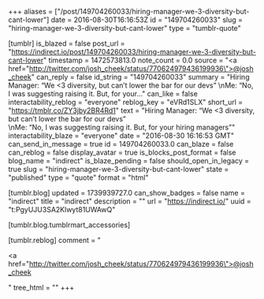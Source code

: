 +++
aliases = ["/post/149704260033/hiring-manager-we-3-diversity-but-cant-lower"]
date = 2016-08-30T16:16:53Z
id = "149704260033"
slug = "hiring-manager-we-3-diversity-but-cant-lower"
type = "tumblr-quote"

[tumblr]
is_blazed = false
post_url = "https://indirect.io/post/149704260033/hiring-manager-we-3-diversity-but-cant-lower"
timestamp = 1472573813.0
note_count = 0.0
source = "<a href=\"http://twitter.com/josh_cheek/status/770624979436199936\">@josh_cheek</a>"
can_reply = false
id_string = "149704260033"
summary = "Hiring Manager: “We <3 diversity, but can’t lower the bar for our devs” \nMe: “No, I was suggesting raising it. But, for your..."
can_like = false
interactability_reblog = "everyone"
reblog_key = "eVRd1SLX"
short_url = "https://tmblr.co/ZY3jby2BR4Rd1"
text = "Hiring Manager: &ldquo;We &lt;3 diversity, but can&rsquo;t lower the bar for our devs&rdquo;<br/>\nMe: &ldquo;No, I was suggesting raising it. But, for your hiring managers&rdquo;"
interactability_blaze = "everyone"
date = "2016-08-30 16:16:53 GMT"
can_send_in_message = true
id = 149704260033.0
can_blaze = false
can_reblog = false
display_avatar = true
is_blocks_post_format = false
blog_name = "indirect"
is_blaze_pending = false
should_open_in_legacy = true
slug = "hiring-manager-we-3-diversity-but-cant-lower"
state = "published"
type = "quote"
format = "html"

[tumblr.blog]
updated = 1739939727.0
can_show_badges = false
name = "indirect"
title = "indirect"
description = ""
url = "https://indirect.io/"
uuid = "t:PgyUJU3SA2Klwyt81UWAwQ"

[tumblr.blog.tumblrmart_accessories]

[tumblr.reblog]
comment = "<p><a href=\"http://twitter.com/josh_cheek/status/770624979436199936\">@josh_cheek</a></p>"
tree_html = ""
+++
